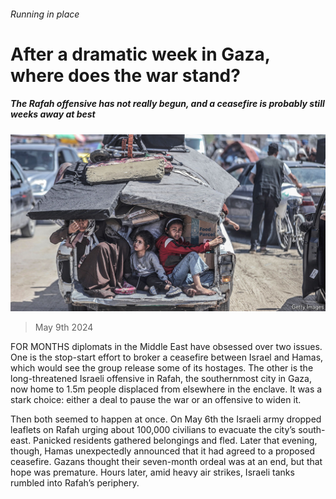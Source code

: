 ###### Running in place

# After a dramatic week in Gaza, where does the war stand? 

##### The Rafah offensive has not really begun, and a ceasefire is probably still weeks away at best 

![image](images/20240511_MAP002.jpg) 

> May 9th 2024 

FOR MONTHS diplomats in the Middle East have obsessed over two issues. One is the stop-start effort to broker a ceasefire between Israel and Hamas, which would see the group release some of its hostages. The other is the long-threatened Israeli offensive in Rafah, the southernmost city in Gaza, now home to 1.5m people displaced from elsewhere in the enclave. It was a stark choice: either a deal to pause the war or an offensive to widen it.

Then both seemed to happen at once. On May 6th the Israeli army dropped leaflets on Rafah urging about 100,000 civilians to evacuate the city’s south-east. Panicked residents gathered belongings and fled. Later that evening, though, Hamas unexpectedly announced that it had agreed to a proposed ceasefire. Gazans thought their seven-month ordeal was at an end, but that hope was premature. Hours later, amid heavy air strikes, Israeli tanks rumbled into Rafah’s periphery.

